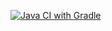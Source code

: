 [![Java CI with Gradle](https://github.com/AnastasiaLobanova1/Automat5_2_API/actions/workflows/gradle.yml/badge.svg)](https://github.com/AnastasiaLobanova1/Automat5_2_API/actions/workflows/gradle.yml)